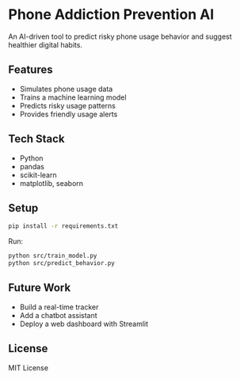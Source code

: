 # Phone Addiction Prevention AI

An AI-driven tool to predict risky phone usage behavior and suggest healthier digital habits.

## Features
- Simulates phone usage data
- Trains a machine learning model
- Predicts risky usage patterns
- Provides friendly usage alerts

## Tech Stack
- Python
- pandas
- scikit-learn
- matplotlib, seaborn

## Setup
```bash
pip install -r requirements.txt
```

Run:
```bash
python src/train_model.py
python src/predict_behavior.py
```

## Future Work
- Build a real-time tracker
- Add a chatbot assistant
- Deploy a web dashboard with Streamlit

## License
MIT License
